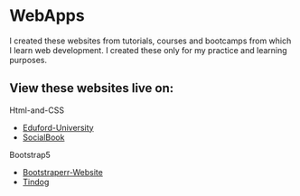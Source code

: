 # WebApps
I created these websites from tutorials, courses and bootcamps from which I learn web development. I created these only for my practice and learning purposes.

## View these websites live on:
Html-and-CSS
  - [Eduford-University](https://raghul-v.github.io/WebApps/Html-and-CSS/Eduford-University)
  - [SocialBook](https://raghul-v.github.io/WebApps/Html-and-CSS/SocialBook)

Bootstrap5
  - [Bootstraperr-Website](https://raghul-v.github.io/WebApps/Bootstrap5/Bootstraperr-Website)
  - [Tindog](https://raghul-v.github.io/WebApps/Bootstrap5/Tindog)
